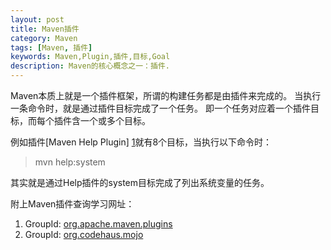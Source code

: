 ```yaml
---
layout: post
title: Maven插件 
category: Maven
tags: [Maven, 插件]
keywords: Maven,Plugin,插件,目标,Goal
description: Maven的核心概念之一：插件.
---
```

Maven本质上就是一个插件框架，所谓的构建任务都是由插件来完成的。
当执行一条命令时，就是通过插件目标完成了一个任务。
即一个任务对应着一个插件目标，而每个插件含一个或多个目标。  

例如插件[Maven Help Plugin] [1]就有8个目标，当执行以下命令时：  
>  mvn help:system  

其实就是通过Help插件的system目标完成了列出系统变量的任务。

附上Maven插件查询学习网址：  
1.  GroupId: [org.apache.maven.plugins](http://maven.apache.org/plugins/index.html)  
2.  GroupId: [org.codehaus.mojo](http://mojo.codehaus.org/plugins.html) 


[1]:http://maven.apache.org/plugins/maven-help-plugin/
